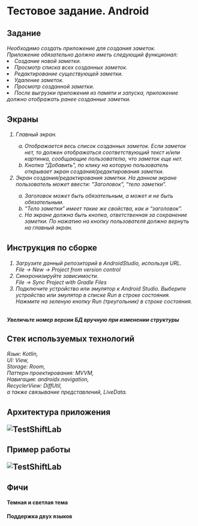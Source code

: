 <H1>Тестовое задание. Android</H1>
<H2>Задание</H2>
<H6>
  Необходимо создать приложение для создания заметок. <BR>
Приложение обязательно должно иметь следующий функционал: <BR>
  <li>Создание новой заметки.</li>
  <li>Просмотр списка всех созданных заметок.</li>
  <li>Редактирование существующей заметки.</li>
  <li>Удаление заметок.</li>
  <li>Просмотр созданной заметки.</li>
  <li>После выгрузки приложения из памяти и запуска, приложение должно отображать ранее созданные заметки.</li>
  
<H2>Экраны</H2>
<H6>
<ol type="1">
<li>Главный экран.<BR></li>
  <ol type="a">
<li>Отображается весь список созданных заметок. Если заметок нет, то должен отображаться соответствующий текст и/или картинка, сообщающие пользователю, 
что заметок еще нет. <BR></li>
<li>Кнопка “Добавить”, по клику на которую пользователь открывает экран создания/редактирования заметки. <BR></li>
  </ol>
<li>Экран создания/редактирования заметки. На данном экране пользователь может ввести: “Заголовок”, “тело заметки”. <BR></li>
  <ol type="a">
<li>Заголовок может быть обязательным, а может и не быть обязательным. <BR></li>
<li>“Тело заметки” имеет такие же свойства, как и “заголовок”. <BR></li>
<li>На экране должна быть кнопка, ответственная за сохранение заметки. По нажатию на кнопку пользователя должно вернуть на главный экран. <BR></li>
  </ol>
</ol>
</H6>

<H2>Инструкция по сборке</H2>
<H6>
<ol type="1">
<li>Загрузите данный репозиторий в AndroidStudio, используя URL.<BR> File -> New -> Project from version control<BR></li>
<li>Синхронизируйте зависимости. <BR> File -> Sync Project with Gradle Files <BR></li>
<li>Подключите устройство или эмулятор к Android Studio. Выберите устройство или эмулятор в списке Run в строке состояния.<BR>
Нажмите на зеленую кнопку Run (треугольник) в строке состояния.</li>
</ol>
<H5>Увеличьте номер версии БД вручную при изменении структуры</H5>
</H6>

<H2>Стек используемых технологий</H2>
<H6>
Язык: Kotlin,<BR>
UI: View,<BR>
Storage: Room,<BR>
Паттерн проектирования: MVVM,<BR>
Навигация: androidx.navigation,<BR>
RecyclerView: DiffUtil,<BR>
а также связывание представлений, LiveData.<BR>
</H6>

<H2>Архитектура приложения
  
  ![TestShiftLab](https://github.com/user-attachments/assets/cf53afab-0483-4411-a43c-e1d08c1da410)
</H2>

<H2>Пример работы
  
![TestShiftLab](https://github.com/user-attachments/assets/f36f71b4-e3a9-48a0-b676-40703ee20cde)
</H2>
<H2>Фичи</H2>
<H4>
  Темная и светлая тема
</H4>
<H4>
  Поддержка двух языков
</H4>
